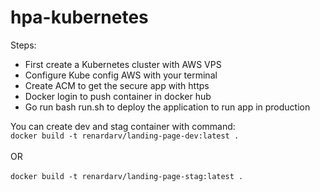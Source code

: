 # hpa-kubernetes

Steps:

- First create a Kubernetes cluster with AWS VPS
- Configure Kube config AWS with your terminal
- Create ACM to get the secure app with https
- Docker login to push container in docker hub
- Go run bash run.sh to deploy the application to run app in production

You can create dev and stag container with command: \
```docker build -t renardarv/landing-page-dev:latest .```\
\
OR \
\
```docker build -t renardarv/landing-page-stag:latest .```
